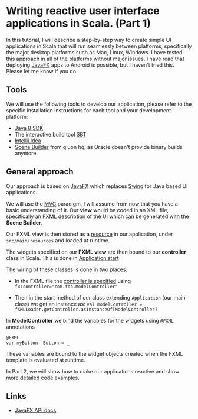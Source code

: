 # Writing reactive user interface applications in Scala. (Part 1)

In this tutorial, I will describe a step-by-step way to create simple UI applications in Scala that
will run seamlessly between platforms, specifically the major desktop platforms such as Mac, Linux,
Windows. I have tested this approach in all of the platforms without major issues. I have read that
deploying [JavaFX](https://en.wikipedia.org/wiki/JavaFX) apps to Android is possible, but I haven't tried this. Please let me know if you
do.

## Tools
We will use the following tools to develop our application, please refer to the specific
installation instructions for each tool and your development platform:
- [Java 8 SDK](http://www.oracle.com/technetwork/java/javase/downloads/jdk8-downloads-2133151.html)
- The interactive build tool [SBT](http://www.scala-sbt.org/)
- [Intellij Idea](https://www.jetbrains.com/idea/download/)
- [Scene Builder](http://gluonhq.com/open-source/scene-builder/) from gluon hq, as Oracle doesn't
  provide binary builds anymore.

## General approach
Our approach is based on [JavaFX](https://en.wikipedia.org/wiki/JavaFX) which replaces
[Swing](https://en.wikipedia.org/wiki/Swing_(Java)) for Java based UI applications.

We will use the [MVC](https://en.wikipedia.org/wiki/Model%E2%80%93view%E2%80%93controller) paradigm,
I will assume from now that you have a basic understanding of it. Our **view** would be coded in an
XML file, specifically an
[FXML](https://docs.oracle.com/javase/8/javafx/fxml-tutorial/why_use_fxml.htm) description of the UI
which can be generated with the **Scene Builder**.

Our FXML view is then stored as a
[resource](https://docs.oracle.com/javase/8/docs/technotes/guides/lang/resources.html) in our
application, under `src/main/resources` and loaded at runtime.

The widgets specified on our **FXML view** are then bound to our **controller** class in Scala.
This is done in
[Application.start](https://docs.oracle.com/javase/8/javafx/api/javafx/application/Application.html#start-javafx.stage.Stage-)

The wiring of these classes is done in two places:
- In the FXML file the [controller is
  specified](https://docs.oracle.com/javafx/2/api/javafx/fxml/doc-files/introduction_to_fxml.html#controllers)
  using `fx:controller="com.foo.ModelController"`

- Then in the start method of our class extending `Application` (our main class) we get an instance
  as: `val modelController = fXMLLoader.getController.asInstanceOf[ModelController]`

In **ModelController** we bind the variables for the widgets using `@FXML` annotations
```
@FXML
var myButton: Button = _
```

These variables are bound to the widget objects created when the FXML template is evaluated at
runtime.


In Part 2, we will show how to make our applications reactive and show more detailed code examples.


## Links
- [JavaFX API docs](https://docs.oracle.com/javase/8/javafx/api/toc.htm)
